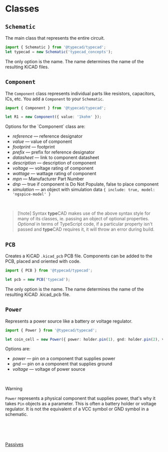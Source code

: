 <script lang="ts">
    import { ScrollArea } from "$lib/components/ui/scroll-area/index.js";
    import { buttonVariants } from "$lib/components/ui/button";
    import ChevronRight from "lucide-svelte/icons/chevron-right";
    let { data }: { data: PageData } = $props();
</script>

# Classes

## `Schematic`

The main class that represents the entire circuit.

<ScrollArea orientation="both">

```ts
import { Schematic } from '@typecad/typecad';
let typecad = new Schematic('typecad_concepts');
```
</ScrollArea>
The only option is the name. The name determines the name of the resulting KiCAD files.


## `Component`

The `Component` class represents individual parts like resistors, capacitors, ICs, etc. You add a `Component` to your `Schematic`.

<ScrollArea orientation="both">

```ts
import { Component } from '@typecad/typecad';

let R1 = new Component({ value: '1kohm' });
```
</ScrollArea>
Options for the `Component` class are:

- _reference_ — reference designator
- _value_ — value of component
- _footprint_ — footprint
- _prefix_ — prefix for reference designator
- _datasheet_ — link to component datasheet
- _description_ — description of component
- _voltage_ — voltage rating of component
- _wattage_ — wattage rating of component
- _mpn_ — Manufacturer Part Number
- _dnp_ — true if component is Do Not Populate, false to place component
- _simulation_ — an object with simulation data `{ include: true, model: 'ngspice-model' }`


<br >

> [!note] Syntax
> **type**CAD makes use of the above syntax style for many of its classes, ie. passing an object of optional properties. *Optional* in terms of TypeScript code, if a particular property isn't passed and **type**CAD requires it, it will throw an error during build. 

## `PCB`

Creates a KiCAD `.kicad_pcb` PCB file. Components can be added to the PCB, placed and oriented with code. 

<ScrollArea orientation="both">

```ts
import { PCB } from '@typecad/typecad';

let pcb = new PCB('typecad');
```
</ScrollArea>
The only option is the name. The name determines the name of the resulting KiCAD .kicad_pcb file.


## `Power`

Represents a power source like a battery or voltage regulator. 

<ScrollArea orientation="both">

```ts
import { Power } from '@typecad/typecad';

let coin_cell = new Power({ power: holder.pin(1), gnd: holder.pin(2), voltage: 3.7 });
```
</ScrollArea>
Options are:

- _power_ — pin on a component that supplies power
- _gnd_ — pin on a component that supplies ground
- _voltage_ — voltage of power source

<br />

> [!WARNING]
> `Power` represents a physical component that supplies power, that's why it takes `Pin` objects as a parameter. This is often a battery holder or voltage regulator. It is not the equivalent of a VCC symbol or GND symbol in a schematic. 

<div class="relative">
<br/>
<br/>
<br/>
    <p class="absolute right-0">
       <a href="/docs/passives" class={buttonVariants({ variant: "outline" })}>Passives<ChevronRight /></a>
    </p>
</div>